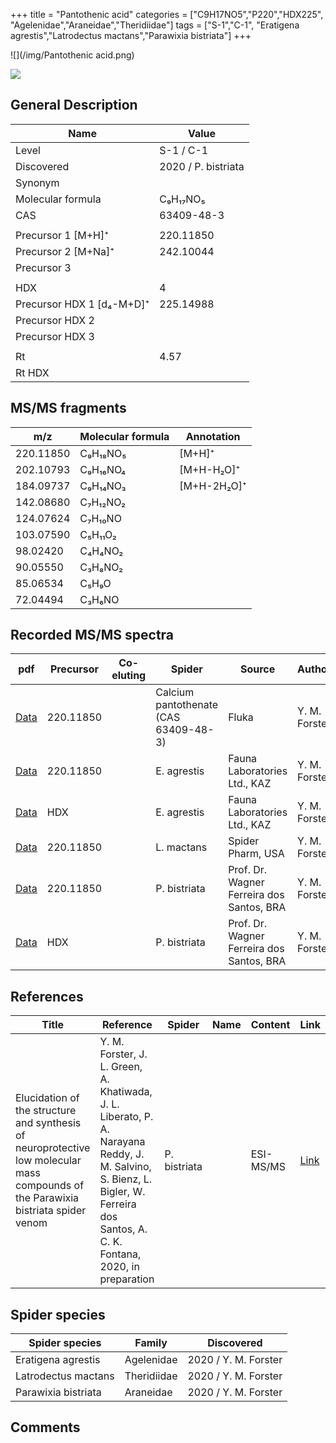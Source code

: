 +++
title = "Pantothenic acid"
categories = ["C9H17NO5","P220","HDX225",
"Agelenidae","Araneidae","Theridiidae"]
tags = ["S-1","C-1",
"Eratigena agrestis","Latrodectus mactans","Parawixia bistriata"]
+++

![](/img/Pantothenic acid.png)

![](/img_MSMS/220_Pantothenic_acid.png)

## General Description

| Name                      | Value               |
|---------------------------|---------------------|
| Level                     | S-1 / C-1           |
| Discovered                | 2020 / P. bistriata |
| Synonym                   |                     |
| Molecular formula         | C₉H₁₇NO₅            |
| CAS                       | 63409-48-3          |
|                           |                     |
| Precursor 1 [M+H]⁺        | 220.11850           |
| Precursor 2 [M+Na]⁺       | 242.10044           |
| Precursor 3               |                     |
|                           |                     |
| HDX                       | 4                   |
| Precursor HDX 1 [d₄-M+D]⁺ | 225.14988           |
| Precursor HDX 2           |                     |
| Precursor HDX 3           |                     |
|                           |                     |
| Rt                        | 4.57                |
| Rt HDX                    |                     |

## MS/MS fragments

| m/z       | Molecular formula | Annotation  |
|-----------|-------------------|-------------|
| 220.11850 | C₉H₁₈NO₅          | [M+H]⁺      |
| 202.10793 | C₉H₁₆NO₄          | [M+H-H₂O]⁺  |
| 184.09737 | C₉H₁₄NO₃          | [M+H-2H₂O]⁺ |
| 142.08680 | C₇H₁₂NO₂          |             |
| 124.07624 | C₇H₁₀NO           |             |
| 103.07590 | C₅H₁₁O₂           |             |
| 98.02420  | C₄H₄NO₂           |             |
| 90.05550  | C₃H₈NO₂           |             |
| 85.06534  | C₅H₉O             |             |
| 72.04494  | C₃H₆NO            |             |

## Recorded MS/MS spectra

| pdf                                                 | Precursor | Co-eluting | Spider                                | Source                       | Author        |
|-----------------------------------------------------|-----------|------------|---------------------------------------|------------------------------|---------------|
| [Data](/pdf/220_Pantothenic-acid_4-57.pdf)          | 220.11850 |            | Calcium pantothenate (CAS 63409-48-3) | Fluka                        | Y. M. Forster |
| [Data](/pdf/E-agrestis/220_Pantothenic-acid_Ea.pdf) | 220.11850 |            | E. agrestis                           | Fauna Laboratories Ltd., KAZ | Y. M. Forster |
| [Data](/pdf/E-agrestis/220_Pantothenic-acid_Ea_HDX.pdf) | HDX |            | E. agrestis                           | Fauna Laboratories Ltd., KAZ | Y. M. Forster |
| [Data](/pdf/L-mactans/220_Pantothenic-acid_Lm.pdf) | 220.11850 |           | L. mactans | Spider Pharm, USA | Y. M. Forster |
| [Data](/pdf/P-bistriata/220_Pantothenic-acid_Pb.pdf) | 220.11850 |           | P. bistriata | Prof. Dr. Wagner Ferreira dos Santos, BRA | Y. M. Forster |
| [Data](/pdf/P-bistriata/220_Pantothenic-acid_Pb_HDX.pdf) | HDX |           | P. bistriata | Prof. Dr. Wagner Ferreira dos Santos, BRA | Y. M. Forster |

## References

| Title | Reference | Spider | Name | Content | Link |
|-------|-----------|--------|------|---------|------|
| Elucidation of the structure and synthesis of neuroprotective low molecular mass compounds of the Parawixia bistriata spider venom      | Y. M. Forster, J. L. Green, A. Khatiwada, J. L. Liberato, P. A. Narayana Reddy, J. M. Salvino, S. Bienz, L. Bigler, W. Ferreira dos Santos, A. C. K. Fontana, 2020, in preparation          | P. bistriata       |      | ESI-MS/MS        | [Link](unknown)     |

## Spider species

| Spider species      | Family     | Discovered           |
|---------------------|------------|----------------------|
| Eratigena agrestis  | Agelenidae | 2020 / Y. M. Forster |
| Latrodectus mactans | Theridiidae | 2020 / Y. M. Forster |
| Parawixia bistriata | Araneidae  | 2020 / Y. M. Forster |

## Comments